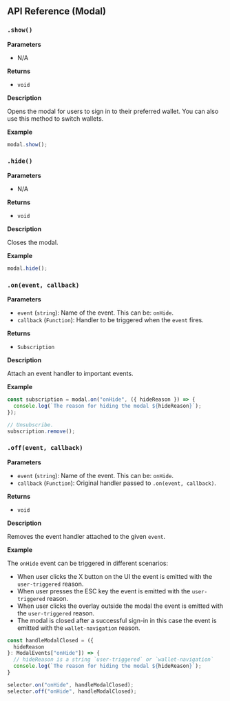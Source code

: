 ## API Reference (Modal)

### `.show()`

****Parameters****

- N/A

**Returns**

- `void`

**Description**

Opens the modal for users to sign in to their preferred wallet. You can also use this method to switch wallets.

**Example**

```ts
modal.show();
```

### `.hide()`

**Parameters**

- N/A

**Returns**

- `void`

**Description**

Closes the modal.

**Example**

```ts
modal.hide();
```

### `.on(event, callback)`

**Parameters**

- `event` (`string`): Name of the event. This can be: `onHide`.
- `callback` (`Function`): Handler to be triggered when the `event` fires.

**Returns**

- `Subscription`

**Description**

Attach an event handler to important events.

**Example**

```ts
const subscription = modal.on("onHide", ({ hideReason }) => {
  console.log(`The reason for hiding the modal ${hideReason}`);
});

// Unsubscribe.
subscription.remove();
```

### `.off(event, callback)`

**Parameters**

- `event` (`string`): Name of the event. This can be: `onHide`.
- `callback` (`Function`): Original handler passed to `.on(event, callback)`.

**Returns**

- `void`

**Description**

Removes the event handler attached to the given `event`.

**Example**

The `onHide` event can be triggered in different scenarios:
- When user clicks the X button on the UI the event is emitted with the `user-triggered` reason.
- When user presses the ESC key the event is emitted with the `user-triggered` reason.
- When user clicks the overlay outside the modal the event is emitted with the `user-triggered` reason.
- The modal is closed after a successful sign-in in this case the event is emitted with the `wallet-navigation` reason.

```ts
const handleModalClosed = ({
  hideReason
}: ModalEvents["onHide"]) => {
  // hideReason is a string `user-triggered` or `wallet-navigation`  
  console.log(`The reason for hiding the modal ${hideReason}`);
}

selector.on("onHide", handleModalClosed);
selector.off("onHide", handleModalClosed);
```
